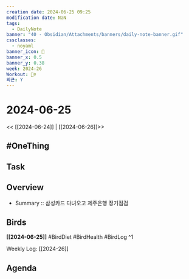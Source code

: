 ```yaml
---
creation date: 2024-06-25 09:25
modification date: NaN
tags:
  - DailyNote
banner: "40 - Obsidian/Attachments/banners/daily-note-banner.gif"
cssclasses:
  - noyaml
banner_icon: 💌
banner_x: 0.5
banner_y: 0.38
week: 2024-26
Workout: 🏃‍♀️
외근: Y
---
```



# 2024-06-25

<< [[2024-06-24]] | [[2024-06-26]]>>

## #OneThing

## Task

## Overview
- Summary :: 삼성카드 다녀오고 제주은행 정기점검 
## Birds
**[[2024-06-25]]**
#BirdDiet 
#BirdHealth 
#BirdLog 
^1

Weekly Log: [[2024-26]]

## Agenda
